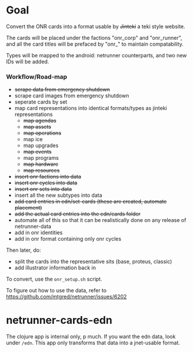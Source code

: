 # Goal

Convert the ONR cards into a format usable by ~~Jinteki~~ a teki style website. 

The cards will be placed under the factions "onr_corp" and "onr_runner", and all the card titles will be prefaced by "onr_" to maintain compatability.

Types will be mapped to the android: netrunner counterparts, and two new IDs will be added.

### Workflow/Road-map

* ~~scrape data from emergency shutdown~~
* scrape card images from emergency shutdown
* seperate cards by set
* map card representations into identical formats/types as jinteki representations
  * ~~map agendas~~
  * ~~map assets~~
  * ~~map operations~~
  * map ice
  * map upgrades
  * ~~map events~~
  * map programs
  * ~~map hardware~~
  * ~~map resources~~
* ~~insert onr factions into data~~
* ~~insert onr cycles into data~~
* ~~insert onr sets into data~~
* insert all the new subtypes into data
* ~~add card entries in edn/set-cards (these are created, automate placement)~~
* ~~add the actual card entries into the edn/cards folder~~
* automate all of this so that it can be realistically done on any release of netrunner-data
* add in onr identities
* add in onr format containing only onr cycles

Then later, do:
* split the cards into the representative sits (base, proteus, classic)
* add illustrator information back in

To convert, use the `onr_setup.sh` script.

To figure out how to use the data, refer to https://github.com/mtgred/netrunner/issues/6202

# netrunner-cards-edn

The clojure app is internal only, p much. If you want the edn data, look under `/edn`.
This app only transforms that data into a jnet-usable format.
